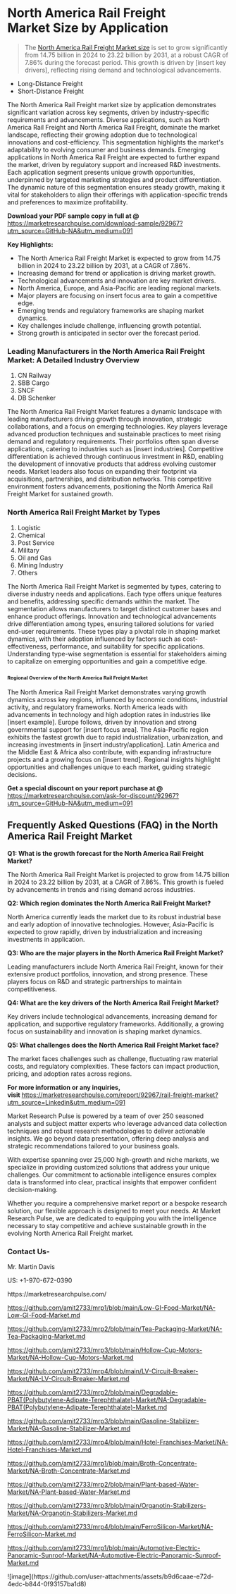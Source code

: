 <h1>North America Rail Freight Market&nbsp;Size by Application</h1><blockquote><p>The <a href="https://marketresearchpulse.com/download-sample/92967?utm_source=GitHub-NA&amp;utm_medium=091">North America Rail Freight Market size</a> is set to grow significantly from 14.75 billion in 2024 to 23.22 billion by 2031, at a robust CAGR of 7.86% during the forecast period. This growth is driven by [insert key drivers], reflecting rising demand and technological advancements.</p></blockquote><ul><li>Long-Distance Freight <li> Short-Distance Freight</li></ul><p>The North America Rail Freight market size by application demonstrates significant variation across key segments, driven by industry-specific requirements and advancements. Diverse applications, such as North America Rail Freight and North America Rail Freight, dominate the market landscape, reflecting their growing adoption due to technological innovations and cost-efficiency. This segmentation highlights the market's adaptability to evolving consumer and business demands. Emerging applications in North America Rail Freight are expected to further expand the market, driven by regulatory support and increased R&D investments. Each application segment presents unique growth opportunities, underpinned by targeted marketing strategies and product differentiation. The dynamic nature of this segmentation ensures steady growth, making it vital for stakeholders to align their offerings with application-specific trends and preferences to maximize profitability.</p><p><strong>Download your PDF sample copy in full at @ </strong><a href="https://marketresearchpulse.com/download-sample/92967?utm_source=GitHub-NA&amp;utm_medium=091">https://marketresearchpulse.com/download-sample/92967?utm_source=GitHub-NA&amp;utm_medium=091</a></p><p><strong>Key Highlights: </strong></p><ul><li>The North America Rail Freight Market is expected to grow from 14.75 billion in 2024 to 23.22 billion by 2031, at a CAGR of 7.86%.</li><li>Increasing demand for trend or application is driving market growth.</li><li>Technological advancements and innovation are key market drivers.</li><li>North America, Europe, and Asia-Pacific are leading regional markets.</li><li>Major players are focusing on insert focus area to gain a competitive edge.</li><li>Emerging trends and regulatory frameworks are shaping market dynamics.</li><li>Key challenges include challenge, influencing growth potential.</li><li>Strong growth is anticipated in sector over the forecast period.</li></ul><h3>Leading Manufacturers in the North America Rail Freight Market: A Detailed Industry Overview</h3><ol><li>CN Railway</li><li>SBB Cargo</li><li>SNCF</li><li>DB Schenker</li></ol><div class="flex max-w-full flex-col flex-grow"><div class="min-h-8 text-message flex w-full flex-col items-end gap-2 whitespace-normal break-words [.text-message+&amp;]:mt-5" dir="auto" data-message-author-role="assistant" data-message-id="fd8432e4-4910-450d-b182-61b7bfb0a01f" data-message-model-slug="gpt-4o"><div class="flex w-full flex-col gap-1 empty:hidden first:pt-[3px]"><div class="markdown prose w-full break-words dark:prose-invert light"><p>The North America Rail Freight Market features a dynamic landscape with leading manufacturers driving growth through innovation, strategic collaborations, and a focus on emerging technologies. Key players leverage advanced production techniques and sustainable practices to meet rising demand and regulatory requirements. Their portfolios often span diverse applications, catering to industries such as [insert industries]. Competitive differentiation is achieved through continuous investment in R&amp;D, enabling the development of innovative products that address evolving customer needs. Market leaders also focus on expanding their footprint via acquisitions, partnerships, and distribution networks. This competitive environment fosters advancements, positioning the North America Rail Freight Market for sustained growth.</p></div></div></div></div><h3>North America Rail Freight Market by Types</h3><ol><li>Logistic <li> Chemical <li> Post Service <li> Military <li> Oil and Gas <li> Mining Industry <li> Others</li></ol><div class="flex max-w-full flex-col flex-grow"><div class="min-h-8 text-message flex w-full flex-col items-end gap-2 whitespace-normal break-words [.text-message+&amp;]:mt-5" dir="auto" data-message-author-role="assistant" data-message-id="084470be-0bb7-4664-bddf-5156b4f41249" data-message-model-slug="gpt-4o-mini"><div class="flex w-full flex-col gap-1 empty:hidden first:pt-[3px]"><div class="markdown prose w-full break-words dark:prose-invert light"><p>The North America Rail Freight Market is segmented by types, catering to diverse industry needs and applications. Each type offers unique features and benefits, addressing specific demands within the market. The segmentation allows manufacturers to target distinct customer bases and enhance product offerings. Innovation and technological advancements drive differentiation among types, ensuring tailored solutions for varied end-user requirements. These types play a pivotal role in shaping market dynamics, with their adoption influenced by factors such as cost-effectiveness, performance, and suitability for specific applications. Understanding type-wise segmentation is essential for stakeholders aiming to capitalize on emerging opportunities and gain a competitive edge.</p></div></div></div></div><h3><span style="font-size: 11px;">Regional Overview of the North America Rail Freight Market</span></h3><div class="flex max-w-full flex-col flex-grow"><div class="min-h-8 text-message flex w-full flex-col items-end gap-2 whitespace-normal break-words [.text-message+&amp;]:mt-5" dir="auto" data-message-author-role="assistant" data-message-id="e9038762-ce64-4e30-91c9-9bd413514231" data-message-model-slug="gpt-4o-mini"><div class="flex w-full flex-col gap-1 empty:hidden first:pt-[3px]"><div class="markdown prose w-full break-words dark:prose-invert light"><p>The North America Rail Freight Market demonstrates varying growth dynamics across key regions, influenced by economic conditions, industrial activity, and regulatory frameworks. North America leads with advancements in technology and high adoption rates in industries like [insert example]. Europe follows, driven by innovation and strong governmental support for [insert focus area]. The Asia-Pacific region exhibits the fastest growth due to rapid industrialization, urbanization, and increasing investments in [insert industry/application]. Latin America and the Middle East &amp; Africa also contribute, with expanding infrastructure projects and a growing focus on [insert trend]. Regional insights highlight opportunities and challenges unique to each market, guiding strategic decisions.</p></div></div></div></div><p><strong>Get a special discount on your report purchase at @ </strong><a href="https://marketresearchpulse.com/ask-for-discount/92967?utm_source=GitHub-NA&amp;utm_medium=091">https://marketresearchpulse.com/ask-for-discount/92967?utm_source=GitHub-NA&amp;utm_medium=091</a></p><h2>Frequently Asked Questions (FAQ) in the North America Rail Freight Market</h2><p><strong>Q1: What is the growth forecast for the North America Rail Freight Market?</strong></p><p>The North America Rail Freight Market is projected to grow from 14.75 billion in 2024 to 23.22 billion by 2031, at a CAGR of 7.86%. This growth is fueled by advancements in trends and rising demand across industries.</p><p><strong>Q2: Which region dominates the North America Rail Freight Market?</strong></p><p>North America currently leads the market due to its robust industrial base and early adoption of innovative technologies. However, Asia-Pacific is expected to grow rapidly, driven by industrialization and increasing investments in application.</p><p><strong>Q3: Who are the major players in the North America Rail Freight Market?</strong></p><p>Leading manufacturers include North America Rail Freight, known for their extensive product portfolios, innovation, and strong presence. These players focus on R&amp;D and strategic partnerships to maintain competitiveness.</p><p><strong>Q4: What are the key drivers of the North America Rail Freight Market?</strong></p><p>Key drivers include technological advancements, increasing demand for application, and supportive regulatory frameworks. Additionally, a growing focus on sustainability and innovation is shaping market dynamics.</p><p><strong>Q5: What challenges does the North America Rail Freight Market face?</strong></p><p>The market faces challenges such as challenge, fluctuating raw material costs, and regulatory complexities. These factors can impact production, pricing, and adoption rates across regions.</p><p><strong>For more information or any inquiries, visit&nbsp;</strong><a href="https://marketresearchpulse.com/report/92967/rail-freight-market?utm_source=Linkedin&utm_medium=091">https://marketresearchpulse.com/report/92967/rail-freight-market?utm_source=Linkedin&utm_medium=091</a></p><p>Market Research Pulse is powered by a team of over 250 seasoned analysts and subject matter experts who leverage advanced data collection techniques and robust research methodologies to deliver actionable insights. We go beyond data presentation, offering deep analysis and strategic recommendations tailored to your business goals.</p><p>With expertise spanning over 25,000 high-growth and niche markets, we specialize in providing customized solutions that address your unique challenges. Our commitment to actionable intelligence ensures complex data is transformed into clear, practical insights that empower confident decision-making.</p><p>Whether you require a comprehensive market report or a bespoke research solution, our flexible approach is designed to meet your needs. At Market Research Pulse, we are dedicated to equipping you with the intelligence necessary to stay competitive and achieve sustainable growth in the evolving North America Rail Freight market.</p><h3><strong>Contact Us-</strong></h3><p>Mr. Martin Davis</p><p>US: +1-970-672-0390</p><p>https://marketresearchpulse.com/</p><p><a href="https://github.com/amit2733/mrp1/blob/main/Low-GI-Food-Market/NA-Low-GI-Food-Market.md">https://github.com/amit2733/mrp1/blob/main/Low-GI-Food-Market/NA-Low-GI-Food-Market.md</a></p><p><a href="https://github.com/amit2733/mrp2/blob/main/Tea-Packaging-Market/NA-Tea-Packaging-Market.md">https://github.com/amit2733/mrp2/blob/main/Tea-Packaging-Market/NA-Tea-Packaging-Market.md</a></p><p><a href="https://github.com/amit2733/mrp3/blob/main/Hollow-Cup-Motors-Market/NA-Hollow-Cup-Motors-Market.md">https://github.com/amit2733/mrp3/blob/main/Hollow-Cup-Motors-Market/NA-Hollow-Cup-Motors-Market.md</a></p><p><a href="https://github.com/amit2733/mrp4/blob/main/LV-Circuit-Breaker-Market/NA-LV-Circuit-Breaker-Market.md">https://github.com/amit2733/mrp4/blob/main/LV-Circuit-Breaker-Market/NA-LV-Circuit-Breaker-Market.md</a></p><p><a href="https://github.com/amit2733/mrp2/blob/main/Degradable-PBAT(Polybutylene-Adipate-Terephthalate)-Market/NA-Degradable-PBAT(Polybutylene-Adipate-Terephthalate)-Market.md">https://github.com/amit2733/mrp2/blob/main/Degradable-PBAT(Polybutylene-Adipate-Terephthalate)-Market/NA-Degradable-PBAT(Polybutylene-Adipate-Terephthalate)-Market.md</a></p><p><a href="https://github.com/amit2733/mrp3/blob/main/Gasoline-Stabilizer-Market/NA-Gasoline-Stabilizer-Market.md">https://github.com/amit2733/mrp3/blob/main/Gasoline-Stabilizer-Market/NA-Gasoline-Stabilizer-Market.md</a></p><p><a href="https://github.com/amit2733/mrp4/blob/main/Hotel-Franchises-Market/NA-Hotel-Franchises-Market.md">https://github.com/amit2733/mrp4/blob/main/Hotel-Franchises-Market/NA-Hotel-Franchises-Market.md</a></p><p><a href="https://github.com/amit2733/mrp1/blob/main/Broth-Concentrate-Market/NA-Broth-Concentrate-Market.md">https://github.com/amit2733/mrp1/blob/main/Broth-Concentrate-Market/NA-Broth-Concentrate-Market.md</a></p><p><a href="https://github.com/amit2733/mrp2/blob/main/Plant-based-Water-Market/NA-Plant-based-Water-Market.md">https://github.com/amit2733/mrp2/blob/main/Plant-based-Water-Market/NA-Plant-based-Water-Market.md</a></p><p><a href="https://github.com/amit2733/mrp3/blob/main/Organotin-Stabilizers-Market/NA-Organotin-Stabilizers-Market.md">https://github.com/amit2733/mrp3/blob/main/Organotin-Stabilizers-Market/NA-Organotin-Stabilizers-Market.md</a></p><p><a href="https://github.com/amit2733/mrp4/blob/main/FerroSilicon-Market/NA-FerroSilicon-Market.md">https://github.com/amit2733/mrp4/blob/main/FerroSilicon-Market/NA-FerroSilicon-Market.md</a></p><p><a href="https://github.com/amit2733/mrp1/blob/main/Automotive-Electric-Panoramic-Sunroof-Market/NA-Automotive-Electric-Panoramic-Sunroof-Market.md">https://github.com/amit2733/mrp1/blob/main/Automotive-Electric-Panoramic-Sunroof-Market/NA-Automotive-Electric-Panoramic-Sunroof-Market.md</a></p>
![image](https://github.com/user-attachments/assets/b9d6caae-e72d-4edc-b844-0f93157ba1d8)
